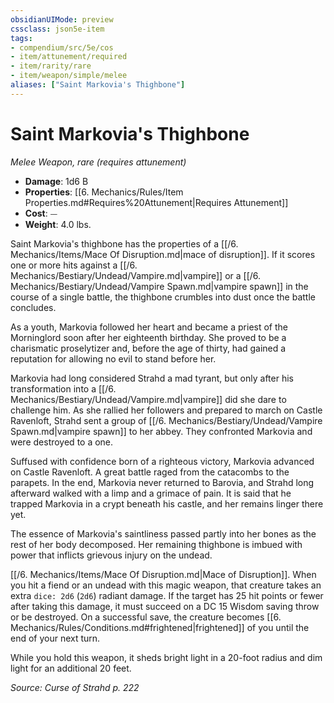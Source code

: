 ```yaml
---
obsidianUIMode: preview
cssclass: json5e-item
tags:
- compendium/src/5e/cos
- item/attunement/required
- item/rarity/rare
- item/weapon/simple/melee
aliases: ["Saint Markovia's Thighbone"]
---
```

# Saint Markovia's Thighbone
*Melee Weapon, rare (requires attunement)*  

- **Damage**: 1d6 B
- **Properties**: [[6. Mechanics/Rules/Item Properties.md#Requires%20Attunement|Requires Attunement]]
- **Cost**: ⏤
- **Weight**: 4.0 lbs.

Saint Markovia's thighbone has the properties of a [[/6. Mechanics/Items/Mace Of Disruption.md|mace of disruption]]. If it scores one or more hits against a [[/6. Mechanics/Bestiary/Undead/Vampire.md|vampire]] or a [[/6. Mechanics/Bestiary/Undead/Vampire Spawn.md|vampire spawn]] in the course of a single battle, the thighbone crumbles into dust once the battle concludes.

As a youth, Markovia followed her heart and became a priest of the Morninglord soon after her eighteenth birthday. She proved to be a charismatic proselytizer and, before the age of thirty, had gained a reputation for allowing no evil to stand before her.

Markovia had long considered Strahd a mad tyrant, but only after his transformation into a [[/6. Mechanics/Bestiary/Undead/Vampire.md|vampire]] did she dare to challenge him. As she rallied her followers and prepared to march on Castle Ravenloft, Strahd sent a group of [[/6. Mechanics/Bestiary/Undead/Vampire Spawn.md|vampire spawn]] to her abbey. They confronted Markovia and were destroyed to a one.

Suffused with confidence born of a righteous victory, Markovia advanced on Castle Ravenloft. A great battle raged from the catacombs to the parapets. In the end, Markovia never returned to Barovia, and Strahd long afterward walked with a limp and a grimace of pain. It is said that he trapped Markovia in a crypt beneath his castle, and her remains linger there yet.

The essence of Markovia's saintliness passed partly into her bones as the rest of her body decomposed. Her remaining thighbone is imbued with power that inflicts grievous injury on the undead.

[[/6. Mechanics/Items/Mace Of Disruption.md|Mace of Disruption]]. When you hit a fiend or an undead with this magic weapon, that creature takes an extra `dice: 2d6` (`2d6`) radiant damage. If the target has 25 hit points or fewer after taking this damage, it must succeed on a DC 15 Wisdom saving throw or be destroyed. On a successful save, the creature becomes [[6. Mechanics/Rules/Conditions.md#frightened|frightened]] of you until the end of your next turn.

While you hold this weapon, it sheds bright light in a 20-foot radius and dim light for an additional 20 feet.

*Source: Curse of Strahd p. 222*